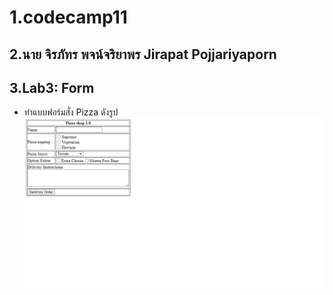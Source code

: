 # 1.codecamp11
## 2.นาย จิรภัทร พจน์จริยาพร Jirapat Pojjariyaporn
## 3.Lab3: Form
- ทำแบบฟอร์มสั่ง Pizza ดังรูป
    <img src="./lab3-form.png"  alt="form">
        
